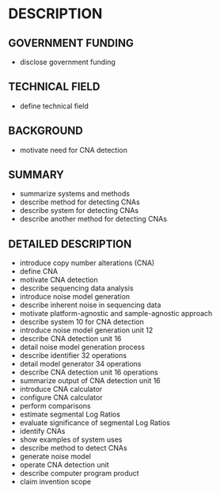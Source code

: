 # DESCRIPTION

## GOVERNMENT FUNDING

- disclose government funding

## TECHNICAL FIELD

- define technical field

## BACKGROUND

- motivate need for CNA detection

## SUMMARY

- summarize systems and methods
- describe method for detecting CNAs
- describe system for detecting CNAs
- describe another method for detecting CNAs

## DETAILED DESCRIPTION

- introduce copy number alterations (CNA)
- define CNA
- motivate CNA detection
- describe sequencing data analysis
- introduce noise model generation
- describe inherent noise in sequencing data
- motivate platform-agnostic and sample-agnostic approach
- describe system 10 for CNA detection
- introduce noise model generation unit 12
- describe CNA detection unit 16
- detail noise model generation process
- describe identifier 32 operations
- detail model generator 34 operations
- describe CNA detection unit 16 operations
- summarize output of CNA detection unit 16
- introduce CNA calculator
- configure CNA calculator
- perform comparisons
- estimate segmental Log Ratios
- evaluate significance of segmental Log Ratios
- identify CNAs
- show examples of system uses
- describe method to detect CNAs
- generate noise model
- operate CNA detection unit
- describe computer program product
- claim invention scope

